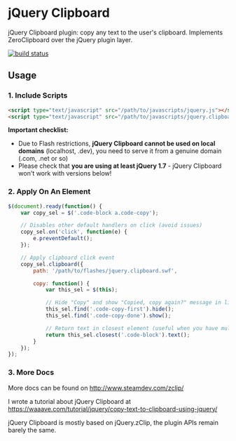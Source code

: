 jQuery Clipboard
================

jQuery Clipboard plugin: copy any text to the user's clipboard. Implements ZeroClipboard over the jQuery plugin layer.

[![build status](https://ci.frenchtouch.pro/projects/10/status.png?ref=master)](https://ci.frenchtouch.pro/projects/10?ref=master)


## Usage

### 1. Include Scripts

```html
<script type="text/javascript" src="/path/to/javascripts/jquery.js"></script>
<script type="text/javascript" src="/path/to/javascripts/jquery.clipboard.js"></script>
```

**Important checklist:**

- Due to Flash restrictions, **jQuery Clipboard cannot be used on local domains** (localhost, .dev), you need to serve it from a genuine domain (.com, .net or so)
- Please check that **you are using at least jQuery 1.7** - jQuery Clipboard won't work with versions below!


### 2. Apply On An Element

```javascript
$(document).ready(function() {
    var copy_sel = $('.code-block a.code-copy');

    // Disables other default handlers on click (avoid issues)
    copy_sel.on('click', function(e) {
        e.preventDefault();
    });

    // Apply clipboard click event
    copy_sel.clipboard({
        path: '/path/to/flashes/jquery.clipboard.swf',

        copy: function() {
            var this_sel = $(this);

            // Hide "Copy" and show "Copied, copy again?" message in link
            this_sel.find('.code-copy-first').hide();
            this_sel.find('.code-copy-done').show();

            // Return text in closest element (useful when you have multiple boxes that can be copied)
            return this_sel.closest('.code-block').text();
        }
    });
});
```


### 3. More Docs

More docs can be found on http://www.steamdev.com/zclip/

I wrote a tutorial about jQuery Clipboard at https://waaave.com/tutorial/jquery/copy-text-to-clipboard-using-jquery/

jQuery Clipboard is mostly based on jQuery.zClip, the plugin APIs remain barely the same.